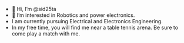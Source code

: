- 👋 Hi, I’m @sid25ta
- 👀 I’m interested in Robotics and power electronics. 
- I am currently pursuing Electrical and Electronics Engineering.
- In my free time, you will find me near a table tennis arena. Be sure to come play a match with me. 
<!---
sid25ta/sid25ta is a ✨ special ✨ repository because its `README.md` (this file) appears on your GitHub profile.
You can click the Preview link to take a look at your changes.
--->
